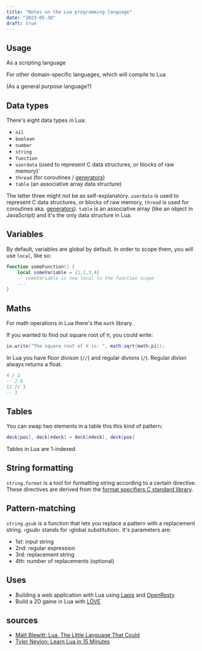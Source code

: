 ```yaml
---
title: "Notes on the Lua programming language"
date: "2023-05-30"
draft: true
---
```


## Usage

As a scripting language

For other domain-specific languages, which will compile to Lua

(As a general purpose language?)

## Data types

There's eight data types in Lua:

- `nil`
- `boolean`
- `number`
- `string`
- `function`
- `userdata` (used to represent C data structures, or blocks of raw memory)`
- `thread` (for coroutines / [generators](https://developer.mozilla.org/en-US/docs/Web/JavaScript/Reference/Global_Objects/Generator))
- `table` (an associative array data structure)

The latter three might not be as self-explanatory. `userdata` is used to represent C data structures, or blocks of raw memory, `thread` is used for coroutines aka. [generators](https://developer.mozilla.org/en-US/docs/Web/JavaScript/Reference/Global_Objects/Generator)). `table` is an associative array (like an object in JavaScript) and it's the only data structure in Lua.

## Variables

By default, variables are global by default. In order to scope them, you will use `local`, like so:

```lua
function someFunction() {
    local someVariable = {1,2,3,4}
    -- someVariable is now local to the function scope
    ...
}
```

## Maths

For math operations in Lua there's the `math` library.

If you wanted to find out square root of π, you could write:

```lua
io.write("The square root of π is: ", math.sqrt(math.pi));
```

In Lua you have floor divison (`//`) and regular divions (`/`). Regular divion always returns a float.

```lua
4 / 2
-- 2.0
11 // 3
-- 3
```

## Tables

You can swap two elements in a table this this kind of pattern:

```lua
deck[pos], deck[#deck] = deck[#deck], deck[pos]
```

Tables in Lua are 1-indexed.

## String formatting

`string.format` is a tool for formatting string according to a certain directive. These directives are derived from the [format specifiers C standard library](https://www.freecodecamp.org/news/format-specifiers-in-c/).

## Pattern-matching

`string.gsub` is a function that lets you replace a pattern with a replacement string. ›gsub‹ stands for ›global substitution‹. It's parameters are:

- 1st: input string
- 2nd: regular expression
- 3rd: replacement string
- 4th: number of replacements (optional)

## Uses

- Building a web application with Lua using [Lapis](https://leafo.net/lapis/) and [OpenResty](https://openresty.org/en/getting-started.html)
- Build a 2D game in Lua with [LÖVE](http://love2d.org/)

## sources

- [Matt Blewitt: Lua. The Little Language That Could](https://matt.blwt.io/post/lua-the-little-language-that-could/)
- [Tyler Neylon: Learn Lua in 15 Minutes](https://tylerneylon.com/a/learn-lua/)
